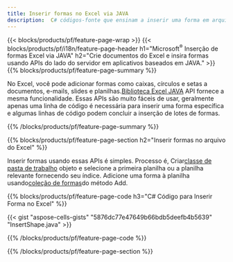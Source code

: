 ```yaml
---
title: Inserir formas no Excel via JAVA
description:  C# códigos-fonte que ensinam a inserir uma forma em arquivos do Excel Microsoft usando a biblioteca JAVA.
---
```

{{< blocks/products/pf/feature-page-wrap >}}
{{< blocks/products/pf/i18n/feature-page-header h1="Microsoft<sup>&reg;</sup> Inserção de formas Excel via JAVA" h2="Crie documentos do Excel e insira formas usando APIs do lado do servidor em aplicativos baseados em JAVA." >}}
{{% blocks/products/pf/feature-page-summary %}}

 No Excel, você pode adicionar formas como caixas, círculos e setas a documentos, e-mails, slides e planilhas.[Biblioteca Excel JAVA](https://releases.aspose.com/cells/java/) API fornece a mesma funcionalidade. Essas APIs são muito fáceis de usar, geralmente apenas uma linha de código é necessária para inserir uma forma específica e algumas linhas de código podem concluir a inserção de lotes de formas.

{{% /blocks/products/pf/feature-page-summary %}}

{{% blocks/products/pf/feature-page-section h2="Inserir formas no arquivo do Excel" %}}

 Inserir formas usando essas APIs é simples. Processo é, Criar[classe de pasta de trabalho](https://reference.aspose.com/cells/java/com.aspose.cells/workbook/) objeto e selecione a primeira planilha ou a planilha relevante fornecendo seu índice. Adicione uma forma à planilha usando[coleção de formas](https://reference.aspose.com/cells/java/com.aspose.cells/shapecollection/)do método Add.

{{% blocks/products/pf/feature-page-code h3="C# Código para Inserir Forma no Excel" %}}

{{< gist "aspose-cells-gists" "5876dc77e47649b66bdb5deefb4b5639" "InsertShape.java" >}}

{{% /blocks/products/pf/feature-page-code %}}

{{% /blocks/products/pf/feature-page-section %}}
